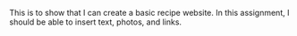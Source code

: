 This is to show that I can create a basic recipe website. 
In this assignment, I should be able to insert text, photos, and links. 
